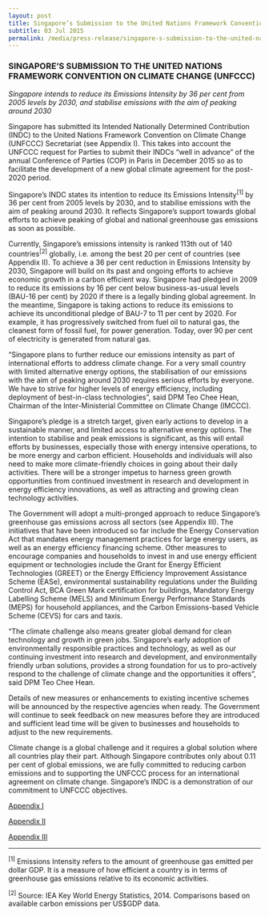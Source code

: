 ```yaml
---
layout: post
title: Singapore’s Submission to the United Nations Framework Convention on Climate Change (UNFCCC)
subtitle: 03 Jul 2015
permalink: /media/press-release/singapore-s-submission-to-the-united-nations-framework-convention-on-climate-change-(unfccc)
---
```


### SINGAPORE’S SUBMISSION TO THE UNITED NATIONS FRAMEWORK CONVENTION ON CLIMATE CHANGE (UNFCCC)

*Singapore intends to reduce its Emissions Intensity by 36 per cent from 2005 levels by 2030, and stabilise emissions with the aim of peaking around 2030*

Singapore has submitted its Intended Nationally Determined Contribution (INDC) to the United Nations Framework Convention on Climate Change (UNFCCC) Secretariat (see Appendix I). This takes into account the UNFCCC request for Parties to submit their INDCs “well in advance” of the annual Conference of Parties (COP) in Paris in December 2015 so as to facilitate the development of a new global climate agreement for the post-2020 period.

Singapore’s INDC states its intention to reduce its Emissions Intensity<sup>[1]</sup> by 36 per cent from 2005 levels by 2030, and to stabilise emissions with the aim of peaking around 2030.  It reflects Singapore’s support towards global efforts to achieve peaking of global and national greenhouse gas emissions as soon as possible.

Currently, Singapore’s emissions intensity is ranked 113th out of 140 countries<sup>[2]</sup> globally, i.e. among the best 20 per cent of countries (see Appendix II).  To achieve a 36 per cent reduction in Emissions Intensity by 2030, Singapore will build on its past and ongoing efforts to achieve economic growth in a carbon efficient way.  Singapore had pledged in 2009 to reduce its emissions by 16 per cent below business-as-usual levels (BAU-16 per cent) by 2020 if there is a legally binding global agreement.  In the meantime, Singapore is taking actions to reduce its emissions to achieve its unconditional pledge of BAU-7 to 11 per cent by 2020.  For example, it has progressively switched from fuel oil to natural gas, the cleanest form of fossil fuel, for power generation. Today, over 90 per cent of electricity is generated from natural gas.

“Singapore plans to further reduce our emissions intensity as part of international efforts to address climate change.  For a very small country with limited alternative energy options, the stabilisation of our emissions with the aim of peaking around 2030 requires serious efforts by everyone.  We have to strive for higher levels of energy efficiency, including deployment of best-in-class technologies”, said DPM Teo Chee Hean, Chairman of the Inter-Ministerial Committee on Climate Change (IMCCC).

Singapore’s pledge is a stretch target, given early actions to develop in a sustainable manner, and limited access to alternative energy options. The intention to stabilise and peak emissions is significant, as this will entail efforts by businesses, especially those with energy intensive operations, to be more energy and carbon efficient. Households and individuals will also need to make more climate-friendly choices in going about their daily activities. There will be a stronger impetus to harness green growth opportunities from continued investment in research and development in energy efficiency innovations, as well as attracting and growing clean technology activities.

The Government will adopt a multi-pronged approach to reduce Singapore’s greenhouse gas emissions across all sectors (see Appendix III). The initiatives that have been introduced so far include the Energy Conservation Act that mandates energy management practices for large energy users, as well as an energy efficiency financing scheme. Other measures to encourage companies and households to invest in and use energy efficient equipment or technologies include the Grant for Energy Efficient Technologies (GREET) or the Energy Efficiency Improvement Assistance Scheme (EASe), environmental sustainability regulations under the Building Control Act, BCA Green Mark certification for buildings, Mandatory Energy Labelling Scheme (MELS) and Minimum Energy Performance Standards (MEPS) for household appliances, and the Carbon Emissions-based Vehicle Scheme (CEVS) for cars and taxis.

“The climate challenge also means greater global demand for clean technology and growth in green jobs. Singapore’s early adoption of environmentally responsible practices and technology, as well as our continuing investment into research and development, and environmentally friendly urban solutions, provides a strong foundation for us to pro-actively respond to the challenge of climate change and the opportunities it offers”, said DPM Teo Chee Hean.

Details of new measures or enhancements to existing incentive schemes will be announced by the respective agencies when ready. The Government will continue to seek feedback on new measures before they are introduced and sufficient lead time will be given to businesses and households to adjust to the new requirements.

Climate change is a global challenge and it requires a global solution where all countries play their part. Although Singapore contributes only about 0.11 per cent of global emissions, we are fully committed to reducing carbon emissions and to supporting the UNFCCC process for an international agreement on climate change. Singapore’s INDC is a demonstration of our commitment to UNFCCC objectives.

[<a href="/files/default-source/news-documents/appendix-i-singapore's-indc.pdf" target="_blank">Appendix I</a>](/files/default-source/news-documents/appendix-i-singapore's-indc.pdf)

[<a href="/files/default-source/news-documents/appendix-ii-international-comparison-of-emissions-intensity.pdf" target="_blank">Appendix II</a>](/files/default-source/news-documents/appendix-ii-international-comparison-of-emissions-intensity.pdf)

[<a href="/files/default-source/news-documents/appendix-iii-indc-infographic.pdf" target="_blank">Appendix III</a>](/files/default-source/news-documents/appendix-iii-indc-infographic.pdf)


___


<sup>[1]</sup> Emissions Intensity refers to the amount of greenhouse gas emitted per dollar GDP. It is a measure of how efficient a country is in terms of greenhouse gas emissions relative to its economic activities.

<sup>[2]</sup> Source: IEA Key World Energy Statistics, 2014. Comparisons based on available carbon emissions per US$GDP data.


